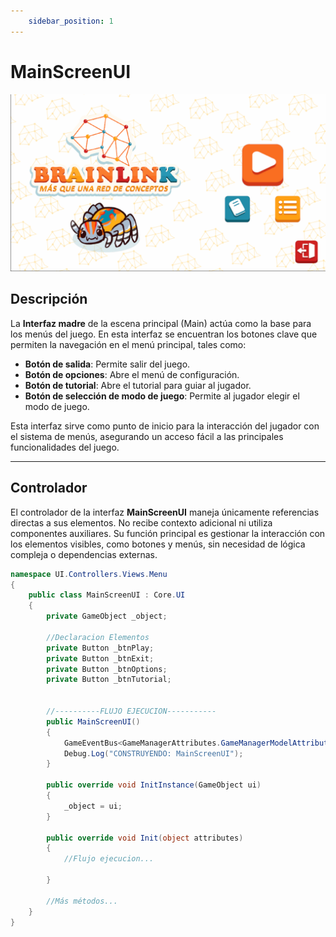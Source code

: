 ```yaml
---
    sidebar_position: 1
---
```


# MainScreenUI

![Ejemplo ](../../../../../static/juego-img/interfaz/interfaces/menu/MainScreenUI.png)

## Descripción

La **Interfaz madre** de la escena principal (Main) actúa como la base para los menús del juego. En esta interfaz se encuentran los botones clave que permiten la navegación en el menú principal, tales como:

- **Botón de salida**: Permite salir del juego.
- **Botón de opciones**: Abre el menú de configuración.
- **Botón de tutorial**: Abre el tutorial para guiar al jugador.
- **Botón de selección de modo de juego**: Permite al jugador elegir el modo de juego.

Esta interfaz sirve como punto de inicio para la interacción del jugador con el sistema de menús, asegurando un acceso fácil a las principales funcionalidades del juego.

---

## Controlador

El controlador de la interfaz **MainScreenUI** maneja únicamente referencias directas a sus elementos. No recibe contexto adicional ni utiliza componentes auxiliares. Su función principal es gestionar la interacción con los elementos visibles, como botones y menús, sin necesidad de lógica compleja o dependencias externas.


```csharp
namespace UI.Controllers.Views.Menu
{
    public class MainScreenUI : Core.UI
    {
        private GameObject _object;

        //Declaracion Elementos
        private Button _btnPlay;
        private Button _btnExit;
        private Button _btnOptions;
        private Button _btnTutorial;


        //----------FLUJO EJECUCION-----------
        public MainScreenUI()
        {
            GameEventBus<GameManagerAttributes.GameManagerModelAttributes>.Subscribe("MainScreen", Init);
            Debug.Log("CONSTRUYENDO: MainScreenUI");
        }

        public override void InitInstance(GameObject ui)
        {
            _object = ui;
        }

        public override void Init(object attributes)
        {
            //Flujo ejecucion...

        }

        //Más métodos...
    }
}
```


